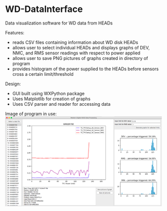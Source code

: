 # WD-DataInterface
Data visualization software for WD data from HEADs

Features:
  - reads CSV files containing information about WD disk HEADs
  - allows user to select individual HEADs and displays graphs of DEV, NMC, and RMS sensor readings with respect to power applied
  - allows user to save PNG pictures of graphs created in directory of program
  - provides histogram of the power supplied to the HEADs before sensors cross a certain limit/threshold

Design:
  - GUI built using WXPython package
  - Uses Matplotlib for creation of graphs
  - Uses CSV parser and reader for accessing data

Image of program in use:
![alt text](screenshot_program.png)
